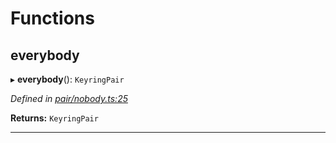 

# Functions

<a id="everybody"></a>

##  everybody

▸ **everybody**(): `KeyringPair`

*Defined in [pair/nobody.ts:25](https://github.com/polkadot-js/common/blob/3bc1b75/packages/keyring/src/pair/nobody.ts#L25)*

**Returns:** `KeyringPair`

___

